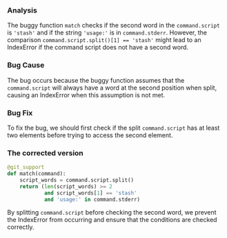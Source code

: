 ### Analysis
The buggy function `match` checks if the second word in the `command.script` is `'stash'` and if the string `'usage:'` is in `command.stderr`. However, the comparison `command.script.split()[1] == 'stash'` might lead to an IndexError if the command script does not have a second word. 

### Bug Cause
The bug occurs because the buggy function assumes that the `command.script` will always have a word at the second position when split, causing an IndexError when this assumption is not met.

### Bug Fix
To fix the bug, we should first check if the split `command.script` has at least two elements before trying to access the second element.

### The corrected version

```python
@git_support
def match(command):
    script_words = command.script.split()
    return (len(script_words) >= 2
            and script_words[1] == 'stash'
            and 'usage:' in command.stderr)
```

By splitting `command.script` before checking the second word, we prevent the IndexError from occurring and ensure that the conditions are checked correctly.